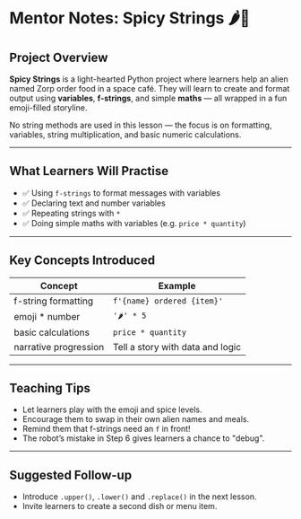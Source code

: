 # Mentor Notes: Spicy Strings 🌶️🧪

## Project Overview

**Spicy Strings** is a light-hearted Python project where learners help an alien named Zorp order food in a space café. They will learn to create and format output using **variables**, **f-strings**, and simple **maths** — all wrapped in a fun emoji-filled storyline.

No string methods are used in this lesson — the focus is on formatting, variables, string multiplication, and basic numeric calculations.

---

## What Learners Will Practise

- ✅ Using `f-strings` to format messages with variables
- ✅ Declaring text and number variables
- ✅ Repeating strings with `*`
- ✅ Doing simple maths with variables (e.g. `price * quantity`)

---

## Key Concepts Introduced

| Concept               | Example                                  |
|------------------------|------------------------------------------|
| f-string formatting    | `f'{name} ordered {item}'`              |
| emoji * number         | `'🌶️' * 5`                              |
| basic calculations     | `price * quantity`                      |
| narrative progression  | Tell a story with data and logic        |

---

## Teaching Tips

- Let learners play with the emoji and spice levels.
- Encourage them to swap in their own alien names and meals.
- Remind them that f-strings need an `f` in front!
- The robot’s mistake in Step 6 gives learners a chance to "debug".

---

## Suggested Follow-up

- Introduce `.upper()`, `.lower()` and `.replace()` in the next lesson.
- Invite learners to create a second dish or menu item.
